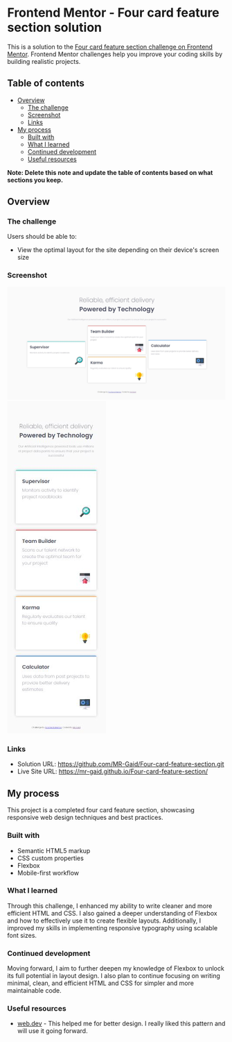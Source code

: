 # Frontend Mentor - Four card feature section solution

This is a solution to the [Four card feature section challenge on Frontend Mentor](https://www.frontendmentor.io/challenges/four-card-feature-section-weK1eFYK). Frontend Mentor challenges help you improve your coding skills by building realistic projects. 

## Table of contents

- [Overview](#overview)
  - [The challenge](#the-challenge)
  - [Screenshot](#screenshot)
  - [Links](#links)
- [My process](#my-process)
  - [Built with](#built-with)
  - [What I learned](#what-i-learned)
  - [Continued development](#continued-development)
  - [Useful resources](#useful-resources)

**Note: Delete this note and update the table of contents based on what sections you keep.**

## Overview

### The challenge

Users should be able to:

- View the optimal layout for the site depending on their device's screen size

### Screenshot

![Desktop design](./screenshot/desktop%20design.JPG)
![Mobile design](./screenshot/mobile%20design.JPG)


### Links

- Solution URL: https://github.com/MR-Gaid/Four-card-feature-section.git
- Live Site URL: https://mr-gaid.github.io/Four-card-feature-section/

## My process
   This project is a completed four card feature section, showcasing responsive web design techniques and best practices.
### Built with

- Semantic HTML5 markup
- CSS custom properties
- Flexbox
- Mobile-first workflow

### What I learned
Through this challenge, I enhanced my ability to write cleaner and more efficient HTML and CSS. I also gained a deeper understanding of Flexbox and how to effectively use it to create flexible layouts. Additionally, I improved my skills in implementing responsive typography using scalable font sizes.

### Continued development
Moving forward, I aim to further deepen my knowledge of Flexbox to unlock its full potential in layout design. I also plan to continue focusing on writing minimal, clean, and efficient HTML and CSS for simpler and more maintainable code.

### Useful resources

- [web.dev](https://web.dev/learn/design) - This helped me for better design. I really liked this pattern and will use it going forward.
